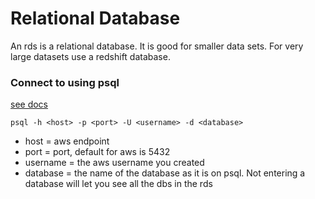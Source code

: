 # Relational Database

An rds is a relational database. It is good for smaller data sets. For very large datasets use a redshift database.

### Connect to using psql
[see docs](https://docs.aws.amazon.com/AmazonRDS/latest/UserGuide/USER_ConnectToPostgreSQLInstance.html)
```
psql -h <host> -p <port> -U <username> -d <database>
```
- host = aws endpoint
- port = port, default for aws is 5432
- username = the aws username you created
- database = the name of the database as it is on psql. Not entering a database will let you see all the dbs in the rds